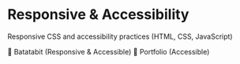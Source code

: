 # Responsive & Accessibility

Responsive CSS and accessibility practices (HTML, CSS, JavaScript)

📂 Batatabit (Responsive & Accessible)
📂 Portfolio (Accessible)
